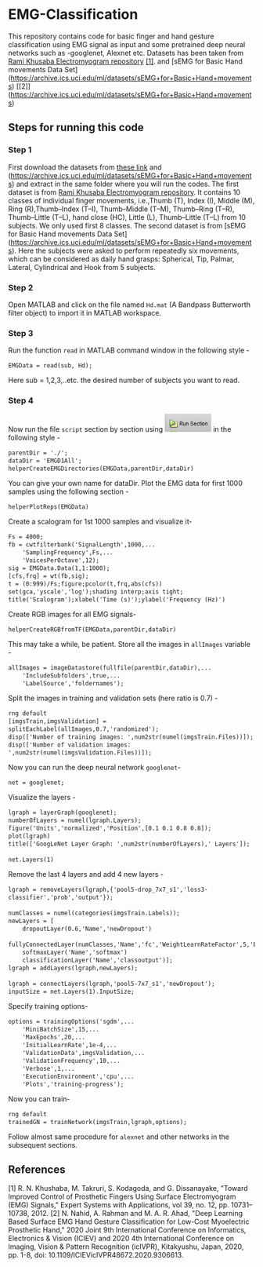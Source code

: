 # EMG-Classification
This repository contains code for basic finger and hand gesture classification using EMG signal as input and some pretrained deep neural networks such as -googlenet, Alexnet etc. Datasets has been taken from [Rami Khusaba Electromyogram repository](https://www.rami-khushaba.com/electromyogram-emg-repository.html) [[1]](https://www.rami-khushaba.com/electromyogram-emg-repository.html). and [sEMG for Basic Hand movements Data Set] (https://archive.ics.uci.edu/ml/datasets/sEMG+for+Basic+Hand+movements) [[2]] (https://archive.ics.uci.edu/ml/datasets/sEMG+for+Basic+Hand+movements)

## Steps for running this code
### Step 1
First download the datasets from [these link](https://www.rami-khushaba.com/electromyogram-emg-repository.html) and (https://archive.ics.uci.edu/ml/datasets/sEMG+for+Basic+Hand+movements) and extract in the same folder where you will run the codes. The first dataset is from [Rami Khusaba Electromyogram repository](https://www.rami-khushaba.com/electromyogram-emg-repository.html). It contains 10 classes of individual finger movements, i.e.,Thumb (T), Index (I), Middle (M), Ring (R),Thumb–Index (T–I), Thumb–Middle (T–M), Thumb–Ring (T–R), Thumb–Little (T–L), hand close (HC), Little (L), Thumb–Little (T–L) from 10 subjects. We only used first 8 classes. The second dataset is from [sEMG for Basic Hand movements Data Set] (https://archive.ics.uci.edu/ml/datasets/sEMG+for+Basic+Hand+movements). Here the subjects were asked to perform repeatedly six movements, which can be considered as daily hand grasps: Spherical, Tip, Palmar, Lateral, Cylindrical and Hook from 5 subjects. 

  

### Step 2
Open MATLAB and click on the file named `Hd.mat` (A Bandpass Butterworth filter object)  to import it in MATLAB workspace. 

### Step 3
Run the function `read` in MATLAB command window in the following style -
```
EMGData = read(sub, Hd);
```
Here sub = 1,2,3,..etc. the desired number of subjects you want to read.

### Step 4
Now run the file `script` section by section using ![Image of run section](https://github.com/Arafat245/EMG-Classification/blob/master/Capture.JPG) in the following style -
```
parentDir = './';
dataDir = 'EMGD1All';
helperCreateEMGDirectories(EMGData,parentDir,dataDir)
```
You can give your own name for dataDir. Plot the EMG data for first 1000 samples using the following section -
```
helperPlotReps(EMGData)
```
Create a scalogram for 1st 1000 samples and visualize it-
```
Fs = 4000;
fb = cwtfilterbank('SignalLength',1000,...
    'SamplingFrequency',Fs,...
    'VoicesPerOctave',12);
sig = EMGData.Data(1,1:1000);
[cfs,frq] = wt(fb,sig);
t = (0:999)/Fs;figure;pcolor(t,frq,abs(cfs))
set(gca,'yscale','log');shading interp;axis tight;
title('Scalogram');xlabel('Time (s)');ylabel('Frequency (Hz)')
```
Create RGB images for all EMG signals-
```
helperCreateRGBfromTF(EMGData,parentDir,dataDir)
```
This may take a while, be patient. Store all the images in `allImages` variable -
```
allImages = imageDatastore(fullfile(parentDir,dataDir),...
    'IncludeSubfolders',true,...
    'LabelSource','foldernames');
```
Split the images in training and validation sets (here ratio is 0.7) -
```
rng default
[imgsTrain,imgsValidation] = splitEachLabel(allImages,0.7,'randomized');
disp(['Number of training images: ',num2str(numel(imgsTrain.Files))]);
disp(['Number of validation images: ',num2str(numel(imgsValidation.Files))]);
```
Now you can run the deep neural network `googlenet`-
```
net = googlenet;
```
Visualize the layers -
```
lgraph = layerGraph(googlenet);
numberOfLayers = numel(lgraph.Layers);
figure('Units','normalized','Position',[0.1 0.1 0.8 0.8]);
plot(lgraph)
title(['GoogLeNet Layer Graph: ',num2str(numberOfLayers),' Layers']);

net.Layers(1)
```
Remove the last 4 layers and add 4 new layers -
```
lgraph = removeLayers(lgraph,{'pool5-drop_7x7_s1','loss3-classifier','prob','output'});

numClasses = numel(categories(imgsTrain.Labels));
newLayers = [
    dropoutLayer(0.6,'Name','newDropout')
    fullyConnectedLayer(numClasses,'Name','fc','WeightLearnRateFactor',5,'BiasLearnRateFactor',5)
    softmaxLayer('Name','softmax')
    classificationLayer('Name','classoutput')];
lgraph = addLayers(lgraph,newLayers);

lgraph = connectLayers(lgraph,'pool5-7x7_s1','newDropout');
inputSize = net.Layers(1).InputSize;
```
Specify training options-
```
options = trainingOptions('sgdm',...
    'MiniBatchSize',15,...
    'MaxEpochs',20,...
    'InitialLearnRate',1e-4,...
    'ValidationData',imgsValidation,...
    'ValidationFrequency',10,...
    'Verbose',1,...
    'ExecutionEnvironment','cpu',...
    'Plots','training-progress');
```
Now you can train-
```
rng default
trainedGN = trainNetwork(imgsTrain,lgraph,options);
```
Follow almost same procedure for `alexnet` and other networks in the subsequent sections.

## References
[1] R. N. Khushaba, M. Takruri, S. Kodagoda, and G. Dissanayake, "Toward Improved Control of Prosthetic Fingers Using Surface Electromyogram (EMG) Signals," Expert Systems with Applications, vol 39, no. 12, pp. 10731–10738, 2012.
[2] N. Nahid, A. Rahman and M. A. R. Ahad, "Deep Learning Based Surface EMG Hand Gesture Classification for Low-Cost Myoelectric Prosthetic Hand," 2020 Joint 9th International Conference on Informatics, Electronics & Vision (ICIEV) and 2020 4th International Conference on Imaging, Vision & Pattern Recognition (icIVPR), Kitakyushu, Japan, 2020, pp. 1-8, doi: 10.1109/ICIEVicIVPR48672.2020.9306613.
